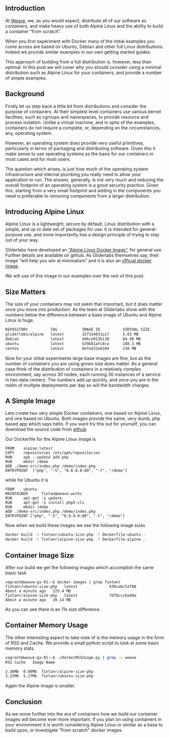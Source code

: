 ## Introduction

At [Weave](http://weave.works/), we, as you would expect, distribute all of our software as containers, and make heavy use of both Alpine Linux and the ability to build a container “from scratch”.

When you first experiment with Docker many of the initial examples you come across are based on Ubuntu, Debian and other full Linux distributions. Indeed we provide similar examples in our own getting started guides. 

This approach of building from a full distribution is, however, less than optimal. In this post we will cover why you should consider using a minimal distribution such as Alpine Linux for your containers, and provide a number of simple examples. 

## Background

Firstly let us step back a little bit from distributions and consider the purpose of containers. At their simplest level containers use various kernel facilities, such as cgroups and namespaces, to provide resource and process isolation. Unlike a virtual machine, and in spite of the examples, containers do not require a complete, or, depending on the circumstances, any, operating system.

However, an operating system does provide very useful primitives, particularly in terms of packaging and distributing software. Given this it make sense to use operating systems as the basis for our containers in most cases and for most users.

The question which arises, is just how much of the operating system infrastructure and internal plumbing you really need to allow your application to run. The answer, generally, is not very much and reducing the overall footprint of an operating system is a good security practice.  Given this, starting from a very small footprint and adding in the components you need is preferable to removing components from a larger distribution.

## Introducing Alpine Linux

Alpine Linux is a lightweight, secure by default, Linux distribution with a simple, and up to date set of packages for use. It is intended for general-purpose use, and more importantly has a design principle of trying to stay out of your way.

Gliderlabs have developed an ["Alpine Linux Docker Image"](https://github.com/gliderlabs/docker-alpine), for general use. Further details are available on github. As Gliderlabs themselves say, their image “will help you win at minimalism” and it is also an [official docker image](https://docs.docker.com/docker-hub/official_repos/).

We will use of this image in our examples over the rest of this post.

## Size Matters

The size of your containers may not seem that important, but it does matter once you move into production. As the team at Gliderlabs show with the numbers below the difference between a base image of Ubuntu and Alpine Linux is huge.

```bash
REPOSITORY          TAG           IMAGE ID          VIRTUAL SIZE
gliderlabs/alpine   latest        157314031a17      5.03 MB
debian              latest        4d6ce913b130      84.98 MB
ubuntu              latest        b39b81afc8ca      188.3 MB
centos              latest        8efe422e6104      210 MB
```

Now for your initial experiments large base images are fine, but as the number of containers you are using grows size does matter. As a general case think of the distribution of containers in a relatively complex environment, say across 30 nodes, each running 30 instances of a service in two data centers. The numbers add up quickly, and once you are in the realm of multiple deployments
per day so will the bandwidth charges. 

## A Simple Image

Lets create two very simple Docker containers, one based on Alpine Linux, and one based on Ubuntu. Both images provide the same, 
very dumb, php based app which says hello. If you want try this out for yourself, you can download
the source code from [github](https://github.com/fintanr/container-articles). 

Our Dockerfile for the Alpine Linux image is

```
FROM 	alpine:latest
COPY 	repositories /etc/apk/repositories
RUN 	apk --update add php
RUN 	mkdir /demo
ADD	./demo-src/index.php /demo/index.php
ENTRYPOINT 	["php", "-S", "0.0.0.0:80", "-t", "/demo"]
```

while for Ubuntu it is 

```
FROM    ubuntu
MAINTAINER      fintan@weave.works
RUN     apt-get -y update
RUN     apt-get -y install php5-cli
RUN 	mkdir /demo
ADD	./demo-src/index.php /demo/index.php
ENTRYPOINT ["php", "-S", "0.0.0.0:80", "-t", "/demo"]
```

Now when we build these images we see the following image sizes

```bash
docker build -t fintanr/ubuntu-size-php -f Dockerfile-ubuntu .
docker build -t fintanr/alpine-size-php -f Dockerfile-alpine .
```

## Container Image Size

After our build we get the following images which accomplish the same basic task

```
vagrant@weave-gs-01:~$ docker images | grep fintanr
fintanr/ubuntu-size-php   latest              439cabc52f80        About a minute ago   225.4 MB
fintanr/alpine-size-php   latest              7df8ccc6a40a        About a minute ago   20.14 MB
```

As you can see there is an 11x size difference.

## Container Memory Usage

The other interesting aspect to take note of is the memory usage in the form of RSS and Cache. 
We provide a small python script to look at some basic memory stats.

```bash
vagrant@weave-gs-01:~$ ./dockerRSSUsage.py | grep -v weave
RSS	Cache	Image Name

2.36Mb	0.68Mb	fintanr/alpine-size-php 
3.25Mb	5.27Mb	fintanr/ubuntu-size-php 
```

Again the Alpine image is smaller.

## Conclusion

As we move further into the era of containers how we build our container images will become ever more important.
If you plan on using containers in your environment it is worth considering Alpine Linux or similar as a base to build
upon, or investigate "from scratch" docker images.
